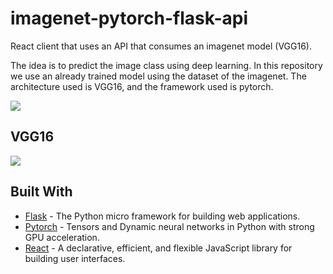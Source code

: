 
# imagenet-pytorch-flask-api



React client that uses an API that consumes an imagenet model (VGG16).

The idea is to predict the image class using deep learning. In this repository we use an already trained model using the dataset of the imagenet. The architecture used is VGG16, and the framework used is pytorch.


<img src="https://media.giphy.com/media/2sjwCHCbN83yUAMO8g/giphy.gif"/>


## VGG16

<img src="https://www.researchgate.net/publication/321829624/figure/fig2/AS:571845657481217@1513350037610/VGG16-architecture-16.ppm"/>

<br/>

## Built With

*  [Flask](https://github.com/pallets/flask) - The Python micro framework for building web applications.
*  [Pytorch](https://github.com/pytorch/pytorch) - Tensors and Dynamic neural networks in Python with strong GPU acceleration.
*  [React](https://github.com/facebook/react) - A declarative, efficient, and flexible JavaScript library for building user interfaces.

